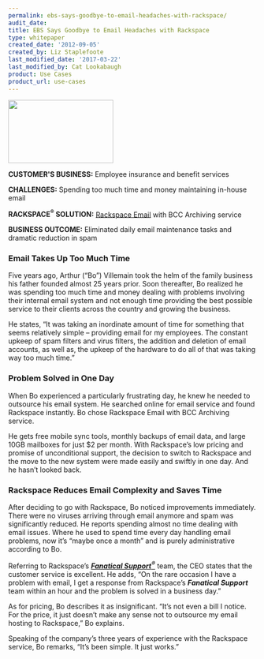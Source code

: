 ```yaml
---
permalink: ebs-says-goodbye-to-email-headaches-with-rackspace/
audit_date:
title: EBS Says Goodbye to Email Headaches with Rackspace
type: whitepaper
created_date: '2012-09-05'
created_by: Liz Staplefoote
last_modified_date: '2017-03-22'
last_modified_by: Cat Lookabaugh
product: Use Cases
product_url: use-cases
---
```


<a href="http://www.ebsincorporated.com">
   <img src="{% asset_path use-cases/ebs-says-goodbye-to-email-headaches-with-rackspace/ebs.png %}" width="213" height="128" />
</a>


**CUSTOMER'S BUSINESS:** Employee insurance and benefit services

**CHALLENGES:** Spending too much time and money maintaining in-house email

**RACKSPACE<sup>&reg;</sup> SOLUTION:** [Rackspace
Email](http://www.rackspace.com/apps/email_hosting/rackspace_email/)
with BCC Archiving service

**BUSINESS OUTCOME:** Eliminated daily email maintenance tasks and
dramatic reduction in spam

### Email Takes Up Too Much Time

Five years ago, Arthur (“Bo”) Villemain took the helm of the family
business his father founded almost 25 years prior. Soon thereafter, Bo
realized he was spending too much time and money dealing with problems
involving their internal email system and not enough time providing the
best possible service to their clients across the country and growing
the business.

He states, “It was taking an inordinate amount of time for something
that seems relatively simple – providing email for my employees. The
constant upkeep of spam filters and virus filters, the addition and
deletion of email accounts, as well as, the upkeep of the hardware to do
all of that was taking way too much time.”

### Problem Solved in One Day

When Bo experienced a particularly frustrating day, he knew he needed to
outsource his email system. He searched online for email service and
found Rackspace instantly. Bo chose Rackspace Email with BCC Archiving
service.

He gets free mobile sync tools, monthly backups of email data, and large
10GB mailboxes for just $2 per month. With Rackspace’s low pricing and
promise of unconditional support, the decision to switch to Rackspace
and the move to the new system were made easily and swiftly in one day.
And he hasn’t looked back.

### Rackspace Reduces Email Complexity and Saves Time

After deciding to go with Rackspace, Bo noticed improvements
immediately. There were no viruses arriving through email anymore and
spam was significantly reduced. He reports spending almost no time
dealing with email issues. Where he used to spend time every day
handling email problems, now it’s “maybe once a month” and is purely
administrative according to Bo.

Referring to Rackspace’s [***Fanatical
Support<sup>&reg;</sup>***](http://www.rackspace.com/whyrackspace/support/) team, the
CEO states that the customer service is excellent. He adds, “On the rare
occasion I have a problem with email, I get a response from Rackspace’s
***Fanatical Support*** team within an hour and the problem is solved in a
business day.”

As for pricing, Bo describes it as insignificant. “It’s not even a bill
I notice. For the price, it just doesn’t make any sense not to outsource
my email hosting to Rackspace,” Bo explains.

Speaking of the company’s three years of experience with the Rackspace
service, Bo remarks, “It’s been simple. It just works.”
